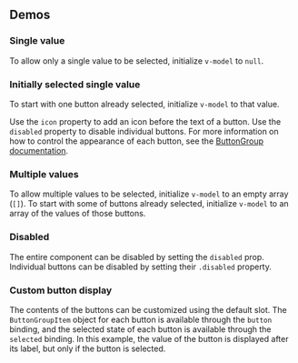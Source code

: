 <script setup>
import SingleValueToggleButtonGroup from '@/../component-demos/toggle-button-group/examples/SingleValueToggleButtonGroup.vue';
import InitiallySelectedSingleValueToggleButtonGroup from '@/../component-demos/toggle-button-group/examples/InitiallySelectedSingleValueToggleButtonGroup.vue';
import MultiValueToggleButtonGroup from '@/../component-demos/toggle-button-group/examples/MultiValueToggleButtonGroup.vue';
import DisabledToggleButtonGroup from '@/../component-demos/toggle-button-group/examples/DisabledToggleButtonGroup.vue';
import ToggleButtonGroupWithSlot from '@/../component-demos/toggle-button-group/examples/ToggleButtonGroupWithSlot.vue';
</script>

## Demos

### Single value
To allow only a single value to be selected, initialize `v-model` to `null`.

<cdx-demo-wrapper :force-reset="true">
<template v-slot:demo>
<single-value-toggle-button-group />
</template>

<template v-slot:code>

<<< @/../component-demos/toggle-button-group/examples/SingleValueToggleButtonGroup.vue

</template>
</cdx-demo-wrapper>

### Initially selected single value
To start with one button already selected, initialize `v-model` to that value.

Use the `icon` property to add an icon before the text of a button. Use the `disabled` property
to disable individual buttons. For more information on how to control the appearance of each
button, see the [ButtonGroup documentation](./button-group).

<cdx-demo-wrapper :force-reset="true">
<template v-slot:demo>
<initially-selected-single-value-toggle-button-group />
</template>

<template v-slot:code>

<<< @/../component-demos/toggle-button-group/examples/InitiallySelectedSingleValueToggleButtonGroup.vue

</template>
</cdx-demo-wrapper>


### Multiple values
To allow multiple values to be selected, initialize `v-model` to an empty array (`[]`). To start
with some of buttons already selected, initialize `v-model` to an array of the values of those
buttons.

<cdx-demo-wrapper :force-reset="true">
<template v-slot:demo>
<multi-value-toggle-button-group />
</template>

<template v-slot:code>

<<< @/../component-demos/toggle-button-group/examples/MultiValueToggleButtonGroup.vue

</template>
</cdx-demo-wrapper>

### Disabled
The entire component can be disabled by setting the `disabled` prop. Individual buttons can be
disabled by setting their `.disabled` property.

<cdx-demo-wrapper>
<template v-slot:demo>
<disabled-toggle-button-group />
</template>

<template v-slot:code>

<<< @/../component-demos/toggle-button-group/examples/DisabledToggleButtonGroup.vue

</template>
</cdx-demo-wrapper>

### Custom button display
The contents of the buttons can be customized using the default slot. The `ButtonGroupItem` object
for each button is available through the `button` binding, and the selected state of each button is
available through the `selected` binding. In this example, the value of the button is displayed
after its label, but only if the button is selected.

<cdx-demo-wrapper :force-reset="true">
<template v-slot:demo>
<toggle-button-group-with-slot />
</template>

<template v-slot:code>

<<< @/../component-demos/toggle-button-group/examples/ToggleButtonGroupWithSlot.vue

</template>
</cdx-demo-wrapper>